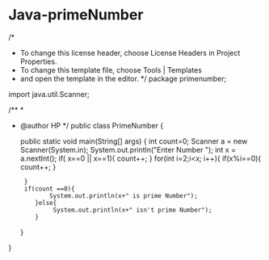 # Java-primeNumber
/*
 * To change this license header, choose License Headers in Project Properties.
 * To change this template file, choose Tools | Templates
 * and open the template in the editor.
 */
package primenumber;

import java.util.Scanner;

/**
 *
 * @author HP
 */
public class PrimeNumber {

    public static void main(String[] args) {
        int count=0;
        Scanner a = new Scanner(System.in);
        System.out.println("Enter Number ");
       int x = a.nextInt();
        if( x==0 || x==1){
            count++;
        }
        for(int i=2;i<x; i++){
            if(x%i==0){
                count++;
            }
           
        }
        if(count ==0){
               System.out.println(x+" is prime Number");
           }else{
                System.out.println(x+" isn't prime Number");
           }
    }
    
}
